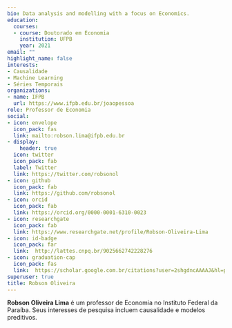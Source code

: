 ```yaml
---
bio: Data analysis and modelling with a focus on Economics.
education:
  courses:
  - course: Doutorado em Economia
    institution: UFPB
    year: 2021
email: ""
highlight_name: false
interests:
- Causalidade 
- Machine Learning
- Séries Temporais
organizations:
- name: IFPB
  url: https://www.ifpb.edu.br/joaopessoa
role: Professor de Economia
social:
- icon: envelope
  icon_pack: fas
  link: mailto:robson.lima@ifpb.edu.br
- display:
    header: true
  icon: twitter
  icon_pack: fab
  label: Twitter
  link: https://twitter.com/robsonol
- icon: github
  icon_pack: fab
  link: https://github.com/robsonol
- icon: orcid
  icon_pack: fab
  link: https://orcid.org/0000-0001-6310-0023
- icon: researchgate
  icon_pack: fab
  link: https://www.researchgate.net/profile/Robson-Oliveira-Lima
- icon: id-badge
  icon_pack: far
  link:  http://lattes.cnpq.br/9025662742228276
- icon: graduation-cap
  icon_pack: fas
  link:  https://scholar.google.com.br/citations?user=2shgdncAAAAJ&hl=pt-BR
superuser: true
title: Robson Oliveira 
---
```


**Robson Oliveira Lima** é um professor de Economia no Instituto Federal da Paraíba.
Seus interesses de pesquisa incluem causalidade e modelos preditivos. 
